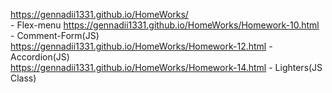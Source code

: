  https://gennadii1331.github.io/HomeWorks/ <br> - Flex-menu
 https://gennadii1331.github.io/HomeWorks/Homework-10.html - Comment-Form(JS)<br>
 https://gennadii1331.github.io/HomeWorks/Homework-12.html - Accordion(JS)<br>
 https://gennadii1331.github.io/HomeWorks/Homework-14.html - Lighters(JS Class)<br>
 
 
